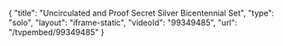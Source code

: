 {
    "title": "Uncirculated and Proof Secret Silver Bicentennial Set",
    "type": "solo",
    "layout": "iframe-static",
    "videoId": "99349485",
    "url": "\/tvpembed\/99349485"
}